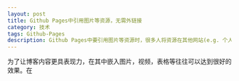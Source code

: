 ```yaml
---
layout: post
title: Github Pages中引用图片等资源，无需外链接
category: 技术
tags: Github-Pages
description: Github Pages中要引用图片等资源时，很多人将资源在其他网站(e.g. 个人空间)托管，在Pages中用外链接，遇到第三方网站访问异常的时候(而且你也无法确定何时异常)，资源就无法正常访问，本文将资源放在ithub下，确保访问的稳定性。
---
```


为了让博客内容更具表现力，在其中嵌入图片，视频，表格等往往可以达到很好的效果。在
